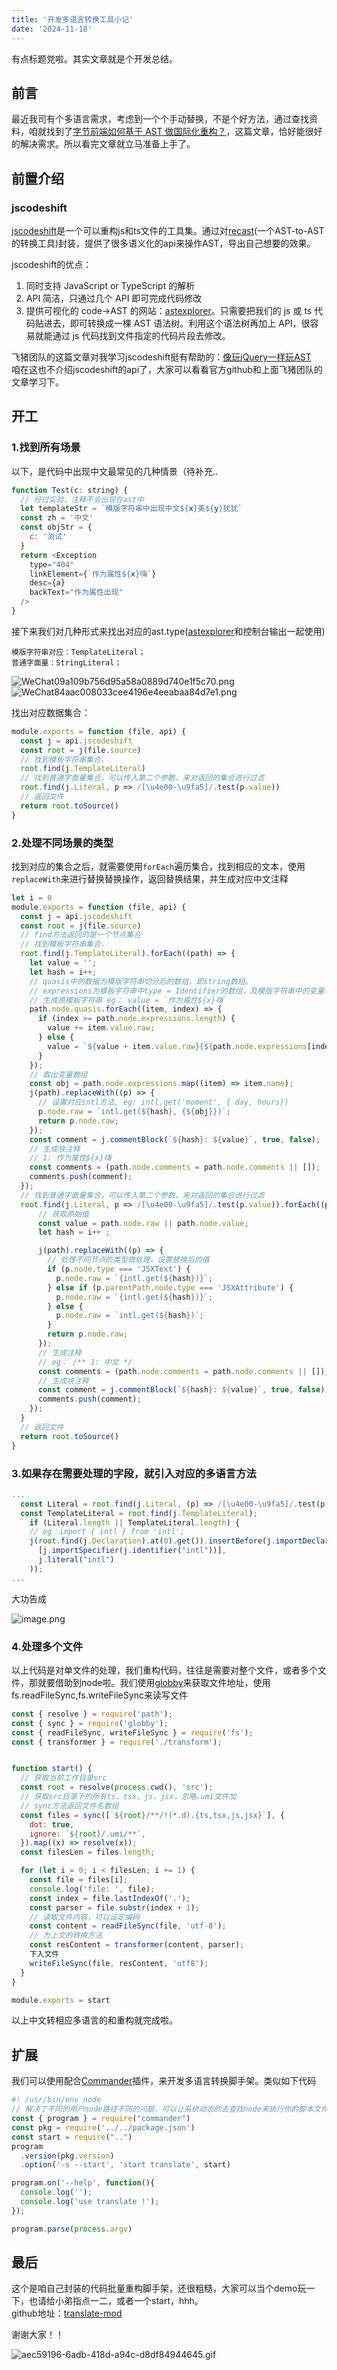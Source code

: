 ```yaml
---
title: '开发多语言转换工具小记'
date: '2024-11-18'
---
```


有点标题党啦。其实文章就是个开发总结。

## 前言

最近我司有个多语言需求，考虑到一个个手动替换，不是个好方法，通过查找资料，咱就找到了[字节前端如何基于 AST 做国际化重构？](https://mp.weixin.qq.com/s/O7HaOKBGMXwaE3KkqANX3A?forceh5=1)，这篇文章，恰好能很好的解决需求。所以看完文章就立马准备上手了。

## 前置介绍

### jscodeshift

[jscodeshift](https://github.com/facebook/jscodeshift)是一个可以重构js和ts文件的工具集。通过对[recast](https://github.com/benjamn/recast)(一个AST-to-AST的转换工具)封装，提供了很多语义化的api来操作AST，导出自己想要的效果。  

jscodeshift的优点：

1. 同时支持 JavaScript or TypeScript 的解析
2. API 简洁，只通过几个 API 即可完成代码修改
3. 提供可视化的 code->AST 的网站：[astexplorer](https://astexplorer.net/)。只需要把我们的 js 或 ts 代码贴进去，即可转换成一棵 AST 语法树。利用这个语法树再加上 API，很容易就能通过 js 代码找到文件指定的代码片段去修改。

飞猪团队的这篇文章对我学习jscodeshift挺有帮助的：[像玩jQuery一样玩AST](https://zhuanlan.zhihu.com/p/349891657)  
咱在这也不介绍jscodeshift的api了，大家可以看看官方github和上面飞猪团队的文章学习下。

## 开工

### 1.找到所有场景

以下，是代码中出现中文最常见的几种情景（待补充..

```javascript
function Test(c: string) {
  // 经过实验，注释不会出现在ast中
  let templateStr = `模版字符串中出现中文${x}美${y}犹犹`
  const zh = '中文'
  const objStr = {
    c: '测试'
  }
  return <Exception
    type="404"
    linkElement={`作为属性${x}嗨`}
    desc={a}
    backText="作为属性出现"
  />
}
```

接下来我们对几种形式来找出对应的ast.type([astexplorer](https://astexplorer.net/)和控制台输出一起使用)

```text
模版字符串对应：TemplateLiteral；
普通字面量：StringLiteral；
```

![WeChat09a109b756d95a58a0889d740e1f5c70.png](/images/posts/code-refactor/image-1.image)
![WeChat84aac008033cee4196e4eeabaa84d7e1.png](/images/posts/code-refactor/image-2.image)

找出对应数据集合：

```javascript
module.exports = function (file, api) {
  const j = api.jscodeshift
  const root = j(file.source)
  // 找到模板字符串集合，
  root.find(j.TemplateLiteral)
  // 找到普通字面量集合，可以传入第二个参数，来对返回的集合进行过滤
  root.find(j.Literal, p => /[\u4e00-\u9fa5]/.test(p.value))
  // 返回文件
  return root.toSource()
}
```

### 2.处理不同场景的类型

找到对应的集合之后，就需要使用```forEach```遍历集合，找到相应的文本，使用```replaceWith```来进行替换替换操作，返回替换结果，并生成对应中文注释

```javascript
let i = 0
module.exports = function (file, api) {
  const j = api.jscodeshift
  const root = j(file.source)
  // find方法返回的是一个节点集合
  // 找到模板字符串集合，
  root.find(j.TemplateLiteral).forEach((path) => {
    let value = '';
    let hash = i++;
    // quasis中的数据为模版字符串切分后的数组，即string数组。
    // expressions为模板字符串中type = Identifier的数组，及模版字符串中的变量名数组
    // 生成原模板字符串 eg： value = `作为属性${x}嗨`
    path.node.quasis.forEach((item, index) => {
      if (index >= path.node.expressions.length) {
        value += item.value.raw;
      } else {
        value = `${value + item.value.raw}{${path.node.expressions[index].name}}`;
      }
    });
    // 取出变量数组
    const obj = path.node.expressions.map((item) => item.name);
    j(path).replaceWith((p) => {
      // 设置对应intl方法, eg: intl.get('moment', { day, hours})
      p.node.raw = `intl.get(${hash}, {${obj}})`;
      return p.node.raw;
    });
    const comment = j.commentBlock(`${hash}: ${value}`, true, false); 
    // 生成块注释
    // 1: 作为属性${x}嗨
    const comments = (path.node.comments = path.node.comments || []);
    comments.push(comment);
  });
  // 找到普通字面量集合，可以传入第二个参数，来对返回的集合进行过滤
  root.find(j.Literal, p => /[\u4e00-\u9fa5]/.test(p.value)).forEach((path) => {
      // 获取原始值
      const value = path.node.raw || path.node.value;
      let hash = i++ ;

      j(path).replaceWith((p) => {
        // 处理不同节点的类型做处理，设置替换后的值
        if (p.node.type === 'JSXText') {
          p.node.raw = `{intl.get(${hash})}`;
        } else if (p.parentPath.node.type === 'JSXAttribute') {
          p.node.raw = `{intl.get(${hash})}`;
        } else {
          p.node.raw = `intl.get(${hash})`;
        }
        return p.node.raw;
      });
      // 生成注释 
      // eg： /** 1: 中文 */
      const comments = (path.node.comments = path.node.comments || []);
      // 生成块注释
      const comment = j.commentBlock(`${hash}: ${value}`, true, false); 
      comments.push(comment);
    });
  }
  // 返回文件
  return root.toSource()
}
```

### 3.如果存在需要处理的字段，就引入对应的多语言方法

```javascript
...
  const Literal = root.find(j.Literal, (p) => /[\u4e00-\u9fa5]/.test(p.value));
  const TemplateLiteral = root.find(j.TemplateLiteral);
    if (Literal.length || TemplateLiteral.length) {
    // eg：import { intl } from 'intl';
    j(root.find(j.Declaration).at(0).get()).insertBefore(j.importDeclaration(
      [j.importSpecifier(j.identifier("intl"))],
      j.literal("intl")
    ));
...
```

大功告成

![image.png](/images/posts/code-refactor/image-3.image)

### 4.处理多个文件

以上代码是对单文件的处理，我们重构代码，往往是需要对整个文件，或者多个文件，那就要借助到node啦。我们使用[globby](https://github.com/sindresorhus/globby)来获取文件地址，使用fs.readFileSync,fs.writeFileSync来读写文件

```javascript
const { resolve } = require('path');
const { sync } = require('globby');
const { readFileSync, writeFileSync } = require('fs');
const { transformer } = require('./transform');


function start() {
  // 获取当前工作目录src
  const root = resolve(process.cwd(), 'src');
  // 获取src目录下的所有ts，tsx，js，jsx，忽略.umi文件加
  // sync方法返回文件名数组
  const files = sync([`${root}/**/!(*.d).{ts,tsx,js,jsx}`], {
    dot: true,
    ignore: `${root}/.umi/**`,
  }).map((x) => resolve(x));
  const filesLen = files.length;

  for (let i = 0; i < filesLen; i += 1) {
    const file = files[i];
    console.log('file: ', file);
    const index = file.lastIndexOf('.');
    const parser = file.substr(index + 1);
    // 读取文件内容，可以设定编码
    const content = readFileSync(file, 'utf-8');
    // 为上文的转换方法
    const resContent = transformer(content, parser);
    下入文件
    writeFileSync(file, resContent, 'utf8');
  }
}

module.exports = start

```

以上中文转相应多语言的和重构就完成啦。

## 扩展

我们可以使用配合[Commander](https://github.com/commander-rb/commander)插件，来开发多语言转换脚手架。类似如下代码

```javascript
#! /usr/bin/env node
// 解决了不同的用户node路径不同的问题，可以让系统动态的去查找node来执行你的脚本文件
const { program } = require("commander")
const pkg = require('../../package.json')
const start = require("..")
program
  .version(pkg.version)
  .option('-s --start', 'start translate', start)

program.on('--help', function(){  
  console.log('');  
  console.log('use translate !');  
});

program.parse(process.argv)

```

## 最后

这个是咱自己封装的代码批量重构脚手架，还很粗糙，大家可以当个demo玩一下，也请给小弟指点一二，或者一个start，hhh。  
github地址：[translate-mod](https://github.com/rocketsbigfan/translate-mod)

谢谢大家！！

![aec59196-6adb-418d-a94c-d8df84944645.gif](/images/posts/code-refactor/image-4.image)
